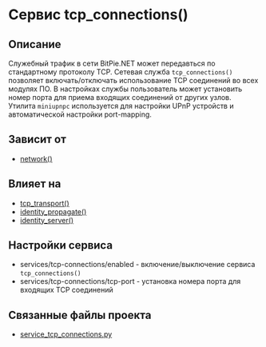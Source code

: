 # Сервис tcp_connections()


## Описание
Служебный трафик в сети BitPie.NET может передавться по стандартному протоколу TCP.
Сетевая служба `tcp_connections()` позволяет включать/отключать использование TCP соединений во всех модулях ПО.
В настройках службы пользователь может установить номер порта для приема входящих соединений от других узлов.
Утилита `miniupnpc` используется для настройки UPnP устройств и автоматической настройки port-mapping.


## Зависит от
* [network()](services/service_network.md)


## Влияет на
* [tcp_transport()](services/service_tcp_transport.md)
* [identity_propagate()](services/service_identity_propagate.md)
* [identity_server()](services/service_identity_server.md)


## Настройки сервиса
* services/tcp-connections/enabled - включение/выключение сервиса `tcp_connections()`
* services/tcp-connections/tcp-port - установка номера порта для входящих TCP соединений


## Связанные файлы проекта
* [service_tcp_connections.py](services/service_tcp_connections.py)




